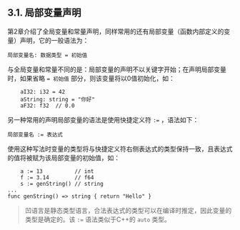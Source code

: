 ## 3.1. 局部变量声明

第2章介绍了全局变量和常量声明，同样常用的还有局部变量（函数内部定义的变量）声明，它的一般语法为：

```wa
局部变量名: 数据类型 = 初始值
```

与全局变量和常量不同的是：局部变量的声明不以关键字开始；在声明局部变量时，如果省略 `= 初始值` 部分，则该变量将以0值初始化，如：

```wa
    aI32: i32 = 42
    aString: string = "你好"
    aF32: f32  // 0.0
```

另一种常用的声明局部变量的语法是使用快捷定义符 `:=` ，语法如下：

```wa
局部变量名 := 表达式
```

使用这种写法时变量的类型将与快捷定义符右侧表达式的类型保持一致，且表达式的值将被赋为该局部变量的初始值，如：

```wa
    a := 13          // int
    f := 3.14        // f64
    s := genString() // string
...
func genString() => string { return "Hello" }
```

> 凹语言是静态类型语言，合法表达式的类型可以在编译时推定，因此变量的类型是确定的。该 `:=` 语法类似于C++的 `auto` 类型。